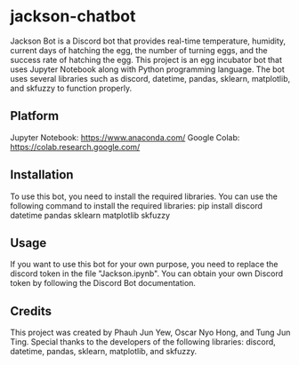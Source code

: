 # jackson-chatbot

Jackson Bot is a Discord bot that provides real-time temperature, humidity, current days of hatching the egg, the number of turning eggs, and
the success rate of hatching the egg. This project is an egg incubator bot that uses Jupyter Notebook along with Python programming language. 
The bot uses several libraries such as discord, datetime, pandas, sklearn, matplotlib, and skfuzzy to function properly.

## Platform
Jupyter Notebook: https://www.anaconda.com/
Google Colab: https://colab.research.google.com/

## Installation
To use this bot, you need to install the required libraries. You can use the following command to install the required libraries:
pip install discord datetime pandas sklearn matplotlib skfuzzy


## Usage
If you want to use this bot for your own purpose, you need to replace the discord token in the file "Jackson.ipynb". 
You can obtain your own Discord token by following the Discord Bot documentation.

## Credits
This project was created by Phauh Jun Yew, Oscar Nyo Hong, and Tung Jun Ting.
Special thanks to the developers of the following libraries: discord, datetime, pandas, sklearn, matplotlib, and skfuzzy.
